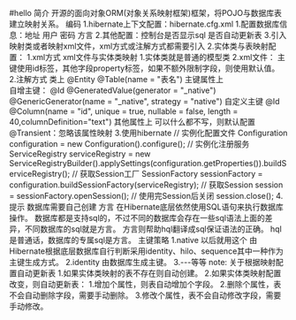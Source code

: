 #hello
简介
    开源的面向对象ORM(对象关系映射框架)框架，将POJO与数据库表建立映射关系。
编码
    1.hibernate上下文配置：hibernate.cfg.xml
        1.配置数据库信息：地址 用户 密码 方言
        2.其他配置：控制台是否显示sql 是否自动更新表
        3.引入映射类或者映射xml文件，xml方式或注解方式都需要引入
    2.实体类与表映射配置：
        1.xml方式
            xml文件与实体类映射
            1.实体类就是普通的模型类
            2.xml文件：
                主键使用id标签，其他字段property标签，如果不额外限制字段，则使用默认值。
        2.注解方式
            类上
                @Entity
                @Table(name = "表名")
            主键属性上  
                自增主键：
                    @Id
                    @GeneratedValue(generator = "_native")
                    @GenericGenerator(name = "_native", strategy = "native")
                自定义主键
                    @Id
                    @Column(name = "id", unique = true, nullable = false, length = 40,columnDefinition="text")
            其他属性上
                可以什么都不写，则默认配置
                @Transient：忽略该属性映射
    3.使用hibernate
        // 实例化配置文件
        Configuration configuration = new Configuration().configure();
        // 实例化注册服务
        ServiceRegistry serviceRegistry = new ServiceRegistryBuilder().applySettings(configuration.getProperties()).buildServiceRegistry();
        // 获取Session工厂
        SessionFactory sessionFactory = configuration.buildSessionFactory(serviceRegistry);
        // 获取Session
        session = sessionFactory.openSession();
        // 使用完Session后关闭
        session.close();
    4.提示
        数据库需要自己创建
方言
    在Hibernate底层依然使用SQL语句来执行数据库操作。
    数据库都是支持sql的，不过不同的数据库会存在一些sql语法上面的差异，不同数据库的sql就是方言。
    方言则帮助hql翻译成sql保证语法的正确。
    hql是普通话，数据库的专属sql是方言。
主键策略
    1.native 以后就用这个
        由Hibernate根据底层数据库自行判断采用identity、hilo、sequence其中一种作为主键生成方式。
    2.identity
        由数据库生成主键。
    3.---等等
note:
    关于根据映射配置自动更新表
        1.如果实体类映射的表不存在则自动创建。
        2.如果实体类映射配置改变，则自动更新表：
            1.增加个属性，则表自动增加个字段。
            2.删除个属性，表不会自动删除字段，需要手动删除。
            3.修改个属性，表不会自动修改字段，需要手动修改。
   